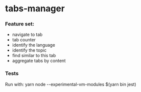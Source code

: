 # tabs-manager

### Feature set:
- navigate to tab
- tab counter
- identify the language
- identify the topic
- find similar to this tab
- aggregate tabs by content

### Tests 
Run with: yarn node --experimental-vm-modules $(yarn bin jest)